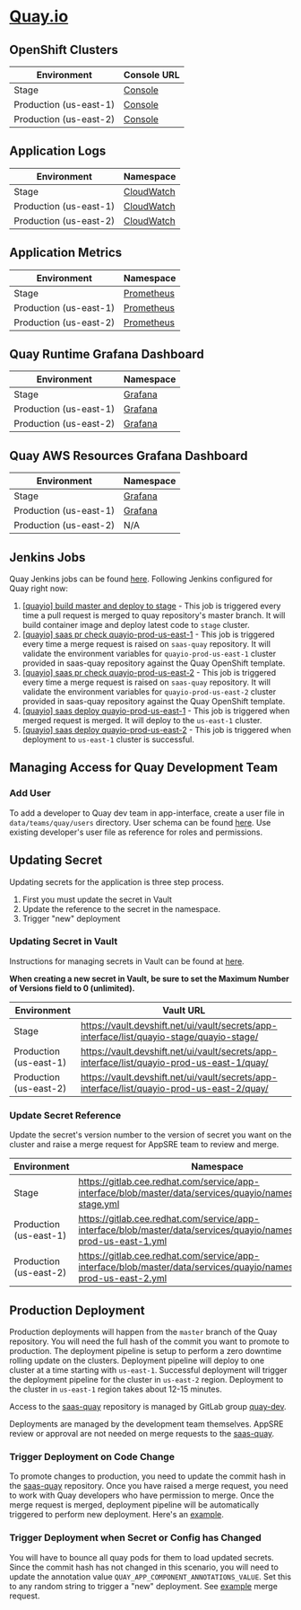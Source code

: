 # [Quay.io](https://quay.io/)

## OpenShift Clusters

| Environment | Console URL |
| --- | --- |
|Stage|[Console](https://console-openshift-console.apps.quayio-stage.d7r2.p1.openshiftapps.com/k8s/ns/quayio-stage/deployments)|
|Production (us-east-1)|[Console](https://console-openshift-console.apps.quayio-prod-us.k6s9.p1.openshiftapps.com/k8s/ns/quay/deployments)|
|Production (us-east-2)|[Console](https://console-openshift-console.apps.quayio-prod-us.z2r7.p1.openshiftapps.com/k8s/ns/quay/deployments)|

## Application Logs

| Environment | Namespace |
| --- | --- |
|Stage|[CloudWatch](https://console.aws.amazon.com/cloudwatch/home?region=us-east-1#logEventViewer:group=quay)|
|Production (us-east-1)|[CloudWatch](https://console.aws.amazon.com/cloudwatch/home?region=us-east-1#logStream:group=osd-us-east-1/quay/app;streamFilter=typeLogStreamPrefix)|
|Production (us-east-2)|[CloudWatch](https://console.aws.amazon.com/cloudwatch/home?region=us-east-1#logStream:group=osd-us-east-2/quay/app;streamFilter=typeLogStreamPrefix)|

## Application Metrics

| Environment | Namespace |
| --- | --- |
|Stage|[Prometheus](https://prometheus.quayio-stage.devshift.net/graph)|
|Production (us-east-1)|[Prometheus](https://prometheus.quayio-prod-us-east-1.devshift.net/graph)|
|Production (us-east-2)|[Prometheus](https://prometheus.quayio-prod-us-east-2.devshift.net/graph)|


## Quay Runtime Grafana Dashboard

| Environment | Namespace |
| --- | --- |
|Stage|[Grafana](https://grafana.stage.devshift.net/d/_BkydJaWz/quay-io-runtime?orgId=1&var-rate=1m&var-datasource=quayio-stage-prometheus)|
|Production (us-east-1)|[Grafana](https://grafana.app-sre.devshift.net/d/_BkydJaWz/quay-io-runtime?orgId=1&var-rate=1m&var-datasource=quayio-prod-us-east-1-prometheus)|
|Production (us-east-2)|[Grafana](https://grafana.app-sre.devshift.net/d/_BkydJaWz/quay-io-runtime?orgId=1&var-rate=1m&var-datasource=quayio-prod-us-east-2-prometheus)|

## Quay AWS Resources Grafana Dashboard

| Environment | Namespace |
| --- | --- |
|Stage|[Grafana](https://grafana.stage.devshift.net/d/_BkydJaW123/quay-stage-aws-resources-us-east-1?orgId=1&refresh=1m)|
|Production (us-east-1)|[Grafana]()|
|Production (us-east-2)|N/A|

## Jenkins Jobs

Quay Jenkins jobs can be found [here](https://ci-int-jenkins.rhev-ci-vms.eng.rdu2.redhat.com/view/quayio/). Following Jenkins configured for Quay right now:

1. [[quayio] build master and deploy to stage](https://ci-int-jenkins.rhev-ci-vms.eng.rdu2.redhat.com/view/quayio/job/quay-quay-gh-build-master/) - This job is triggered every time a pull request is merged to quay repository's master branch. It will build container image and deploy latest code to `stage` cluster.
2. [[quayio] saas pr check quayio-prod-us-east-1](https://ci-int-jenkins.rhev-ci-vms.eng.rdu2.redhat.com/view/quayio/job/service-saas-quay-quay-saas-pr-check-quayio-prod-us-east-1/) - This job is triggered every time a merge request is raised on `saas-quay` repository. It will validate the environment variables for `quayio-prod-us-east-1` cluster provided in saas-quay repository against the Quay OpenShift template.
1. [[quayio] saas pr check quayio-prod-us-east-2](https://ci-int-jenkins.rhev-ci-vms.eng.rdu2.redhat.com/view/quayio/job/service-saas-quay-quay-saas-pr-check-quayio-prod-us-east-2/) - This job is triggered every time a merge request is raised on `saas-quay` repository. It will validate the environment variables for `quayio-prod-us-east-2` cluster provided in saas-quay repository against the Quay OpenShift template.
1. [[quayio] saas deploy quayio-prod-us-east-1](https://ci-int-jenkins.rhev-ci-vms.eng.rdu2.redhat.com/view/quayio/job/service-saas-quay-quay-saas-deploy/) - This job is triggered when merged request is merged. It will deploy to the `us-east-1` cluster.
1. [[quayio] saas deploy quayio-prod-us-east-2](https://ci-int-jenkins.rhev-ci-vms.eng.rdu2.redhat.com/view/quayio/job/service-saas-quay-quay-saas-deploy-with-upstream-service-saas-quay-quay-saas-deploy-quayio-prod-us-east-2/) - This job is triggered when deployment to `us-east-1` cluster is successful.

## Managing Access for Quay Development Team

### Add User

To add a developer to Quay dev team in app-interface, create a user file in `data/teams/quay/users` directory. User schema can be found [here](../../../../app-interface/README.md#add-or-modify-a-user-accessusers-1yml). Use existing developer's user file as reference for roles and permissions.

## Updating Secret

Updating secrets for the application is three step process.
1. First you must update the secret in Vault
2. Update the reference to the secret in the namespace.
3. Trigger "new" deployment

### Updating Secret in Vault

Instructions for managing secrets in Vault can be found at [here](https://gitlab.cee.redhat.com/service/app-interface#manage-secrets-via-app-interface-openshiftnamespace-1yml-using-vault).

**When creating a new secret in Vault, be sure to set the Maximum Number of Versions field to 0 (unlimited).**

| Environment | Vault URL |
| --- | --- |
|Stage|https://vault.devshift.net/ui/vault/secrets/app-interface/list/quayio-stage/quayio-stage/|
|Production (us-east-1)|https://vault.devshift.net/ui/vault/secrets/app-interface/list/quayio-prod-us-east-1/quay/|
|Production (us-east-2)|https://vault.devshift.net/ui/vault/secrets/app-interface/list/quayio-prod-us-east-2/quay/|

### Update Secret Reference

Update the secret's version number to the version of secret you want on the cluster and raise a merge request for AppSRE team to review and merge.

| Environment | Namespace |
| --- | --- |
|Stage|https://gitlab.cee.redhat.com/service/app-interface/blob/master/data/services/quayio/namespaces/quayio-stage.yml|
|Production (us-east-1)|https://gitlab.cee.redhat.com/service/app-interface/blob/master/data/services/quayio/namespaces/quayio-prod-us-east-1.yml|
|Production (us-east-2)|https://gitlab.cee.redhat.com/service/app-interface/blob/master/data/services/quayio/namespaces/quayio-prod-us-east-2.yml|

## Production Deployment

Production deployments will happen from the `master` branch of the Quay repository. You will need the full hash of the commit you want to promote to production. The deployment pipeline is setup to perform a zero downtime rolling update on the clusters. Deployment pipeline will deploy to one cluster at a time starting with `us-east-1`. Successful deployment will trigger the deployment pipeline for the cluster in `us-east-2` region. Deployment to the cluster in  `us-east-1` region takes about 12-15 minutes.

Access to the [saas-quay](https://gitlab.cee.redhat.com/service/saas-quay) repository is managed by GitLab group [quay-dev](https://gitlab.cee.redhat.com/quay-dev).

Deployments are managed by the development team themselves. AppSRE review or approval are not needed on merge requests to the [saas-quay](https://gitlab.cee.redhat.com/service/saas-quay).

### Trigger Deployment on Code Change
To promote changes to production, you need to update the commit hash in the [saas-quay](https://gitlab.cee.redhat.com/service/saas-quay) repository. Once you have raised a merge request, you need to work with Quay developers who have permission to merge. Once the merge request is merged, deployment pipeline will be automatically triggered to perform new deployment. Here's an [example](https://gitlab.cee.redhat.com/service/saas-quay/merge_requests/25/diffs).

### Trigger Deployment when Secret or Config has Changed

You will have to bounce all quay pods for them to load updated secrets. Since the commit hash has not changed in this scenario, you will need to update the annotation value `QUAY_APP_COMPONENT_ANNOTATIONS_VALUE`. Set this to any random string to trigger a "new" deployment. See [example](https://gitlab.cee.redhat.com/service/saas-quay/merge_requests/29/diffs) merge request.

